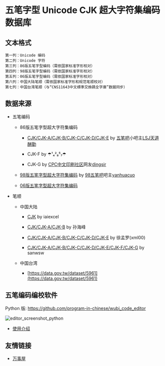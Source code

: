 # 五笔字型 Unicode CJK 超大字符集编码数据库

## 文本格式

```
第一列：Unicode 编码
第二列：Unicode 字符
第三列：86版五笔字型编码（需依国家标准字形校对）
第四列：98版五笔字型编码（需依国家标准字形校对）
第五列：06版五笔字型编码（需依国家标准字形校对）
第六列：中国大陆笔顺（需依国家标准字形和规范笔顺校对）
第七列：中国台湾笔顺（与“CNS11643中文標準交換碼全字庫”数据同步）
```

## 数据来源

* 五笔编码

	* 86版五笔字型超大字符集编码

		* [CJK/CJK-A/CJK-B/CJK-C/CJK-D/CJK-E](https://pan.baidu.com/s/1hq5kedm) by [五笔吧](http://tieba.baidu.com/f?kw=五笔&ie=utf-8)小吧主[LSJ天道酬勤](http://tieba.baidu.com/home/main?un=LSJ天道酬勤&ie=utf-8)

		* CJK-F by ☂¹₄²₈⁵₇☂

		* CJK-G by [CPC中文印刷社区](http://www.cnprint.org/)网友[dingsir](http://www.cnprint.org/bbs/members/697305/)

	* [98版五笔字型超大字符集编码](https://github.com/yanhuacuo/98wubi-unicode) by [98五笔吧](http://tieba.baidu.com/f?kw=98五笔&ie=utf-8)吧主[yanhuacuo](http://tieba.baidu.com/home/main?un=yanhuacuo&ie=utf-8)

	* [06版五笔字型超大字符集编码](https://github.com/CNMan/UnicodeCJK-WuBi06)

* 笔顺

	* 中国大陆

		* [CJK](http://club.excelhome.net/thread-649531-1-1.html) by iaiexcel

		* [CJK/CJK-A/CJK-B](http://mirrors.ctan.org/indexing/zhmakeindex/CJK/sunwb_strokeorder.txt) by 孙海峰

		* [CJK/CJK-A/CJK-B/CJK-C/CJK-D/CJK-E](http://bbs.unispim.com/forum.php?mod=viewthread&tid=63234) by 徐孟罗(xml00)

		* [CJK/CJK-A/CJK-B/CJK-C/CJK-D/CJK-E/CJK-F/CJK-G](http://bbs.unispim.com/forum.php?mod=viewthread&tid=73553) by sanwsw

	* 中国台湾

		* [https://data.gov.tw/dataset/5961](https://data.gov.tw/dataset/5961)

## 五笔编码编校软件

Python 版: https://github.com/program-in-chinese/wubi_code_editor

![editor_screenshot_python](https://user-images.githubusercontent.com/8692234/48308685-08837e80-e5a5-11e8-88d8-12599f7c571a.png)

* [使用介绍](https://github.com/CNMan/UnicodeCJK-WuBi/issues/5)

## 友情链接

* [万事屋](https://github.com/program-in-chinese/house_of_10000_business)
